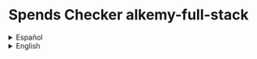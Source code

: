 
# Spends Checker alkemy-full-stack

<details>

  <summary>Español</summary>

  Una aplicación para administración de presupuesto personal, donde puedes guardar con detalle tus ingresos y egresos de dinero y ver un balance de tus operaciones registradas. También puedes tener una mejor organización de ellas clasificándolas por concepto, tipo y categoría.

  ## Motivación para el proyecto

  Este es un proyecto desarrollado para el [desafío Full Stack JS](https://drive.google.com/file/d/1LUY2tZ_OhShoSE2g9cYGGKM1ioFj0MhE/view?usp=sharing) de la aceleración de [Alkemy](https://www.alkemy.org/). Tomé como un reto personal el realizarlo en el menor tiempo posible con una deadline de diez días y aplicar el nuevo conocimiento adquirido en PostgreSQL, Sequelize, Redux Toolkit y Material UI, reforzando la práctica de React.

  ## Estado actual

  El proyecto se encuentra terminado en su mayor parte. En lo relativo a la consigna a cumplir, sólo resta crear un observer que restrinja el renderizado de los registros a diez y únicamente muestre los restantes si el usuario así lo solicita. Además, aunque el diseño que responda a los distintos tamaños de pantalla funciona, se lo ve bastante pobre, debiendo revisar puntos claves para una mejor experiencia del usuario. Por otro lado, personalmente considero de importancia agregar algunas funcionalidades extra. Aunque la aplicación es sencilla, resulta básico el permitir agregar y quitar opciones a los filtros a gusto, la posibilidad de acotar los registros a fechas determinadas y que el usuario pueda disponer de otra suma resultante de los filtros aplicados.

  ## Instalación

  Para instalar esta aplicación para probarla en desarrollo necesitas:

  1. Crear e ir a un nuevo directorio.
  2. Inicializar un nuevo repositorio con el comando "git init".
  3. Obtener este repositorio con el comando "git pull https://github.com/andressiri/alkemy-full-stack".
  4. Instalar las dependencias del directorio raíz con el comando "npm install".
  5. Ir al directorio "frontend" e instalar las dependencias con el comando "npm install" nuevamente.
  6. Crear la base de datos PostgreSQL requerida:

      <details>

        <summary>Instalar el servidor PostgreSQL en tu computadora.</summary>

        - Descargar el instalador en [el sitio oficial](https://www.postgresql.org/download/).
        - En Windows considerar que es necesario haber ingresado como administrador o superusuario para realizar la instalación. De ser necesario, se recomienda seguir [las instrucciones para Windows provistas en el sitio oficial](https://www.enterprisedb.com/docs/supported-open-source/postgresql/installer/02_installing_postgresql_with_the_graphical_installation_wizard/01_invoking_the_graphical_installer/).
        - En Mac OS considerar que hay que correr el paquete dmg descargado como usuario administrador. De ser necesario, se recomienda seguir [las instrucciones para Mac OS provistas en el sitio oficial](https://www.enterprisedb.com/postgres-tutorials/installation-postgresql-mac-os).
        - En Ubuntu para Linux seguir [ las instrucciones provistas en el sitio oficial para Ubuntu](https://www.enterprisedb.com/postgres-tutorials/how-install-postgres-ubuntu).
        - Necesitarás la constraseña que ingreses en la instalación para conectarte a la base de datos.

      </details>

      <details>

        <summary>Crear la base de datos y sus tablas:</summary>

        <blockquote>

        <details>

        <summary><strong>Recomendado</strong>: correr el archivo createDatabase.sql provisto en este repositorio.</summary>

        - Conectar a la consola "SQL shell (psql)" (instalada al instalar el servidor PostgreSQL). Los valores por defecto para la conexión son:

            - para Server: "localhost".
            - para Database: "postgres".
            - para Port: "5432".
            - para Username: "postgres".

        Inmediatamente después de ingresar el nombre de usuario (Username), se debe ingresar la contraseña para ese usuario. Para el usuario por defecto (postgres), es la contraseña que se ingresó durante la instalación.
        - Ya en la consola psql correr el comando "\i ruta/a/createDatabase.sql;", donde "ruta/a/" es la ruta al directorio raíz del proyecto. En caso de tener problemas con el nombre de la ruta, considerar cambiar el nombre de los directorios, o mejor aún, simplemente copiar el archivo createDatabase.sql a otro directorio y correrlo desde ahí. También considerar que la ruta puede fallar si no se usa el estilo de barra Unix ("/").
        - Una vez realizado lo anterior con éxito, el proceso debería crear una base de datos llamada andres-siri-alkemy-test, conectarse a ella, crear dos tablas (people y records) y hacer varias (31) inserciones para un usuario falso provisto para probar la aplicación. El email de este usuario es "user@fake.test" y su contraseña es "123456".
        - Si por algún motivo no es posible instalar el archivo createDataba.sql, se puede correr las líneas del archivo en la consola psql o usar pgAdmin 4.

        </details>

        <details>

        <summary>Crearlas usando pgAdmin 4</summary>

        1. Abrir la aplicación "pgAdmin 4" (instalada con el servidor PostgreSQL).
        2. Usar la contraseña que se ingresó durante la instalación.
            ![enter installation password](/assets/README/postgre%20pgadmin/0.%20Enter%20installation%20password.png)
        3. Crear una nueva base de datos.
            ![create a new database](/assets/README/postgre%20pgadmin/1.%20Create%20Database.png)
        4. Nombrarla "andres-siri-alkemy-test" o un nombre a elección.
            ![create a new database menu](/assets/README/postgre%20pgadmin/2.%20Create%20Database%20menu.png)
        5. Crear la primer tabla.
            ![create first table](/assets/README/postgre%20pgadmin/3.%20Create%20first%20table.png)
        6. Nombrar la primer tabla como "people".
            ![name first table](/assets/README/postgre%20pgadmin/4.%20Name%20first%20table.png)
        7. Definir las columnas de la tabla "people".
            ![define first table](/assets/README/postgre%20pgadmin/5.%20Define%20first%20table.png)
        8. Crear la restricción de valor único para la columna "email".
            ![set email unique constraint name](/assets/README/postgre%20pgadmin/6.%20Set%20email%20unique%20constraint%201.png)
            ![set email unique constraint column](/assets/README/postgre%20pgadmin/7.%20Set%20email%20unique%20constraint%202.png)
        9. Crear una segunda tabla.
            ![create a second table](/assets/README/postgre%20pgadmin/8.%20Create%20second%20table.png)
        10. Nombrar la segunda tabla como "records".
            ![name second table](/assets/README/postgre%20pgadmin/9.%20Name%20second%20table.png)
        11. Definir las columnas de la tabla "records".
            ![define second table](/assets/README/postgre%20pgadmin/10.%20Define%20second%20table.png)
        12. Crear la restricción de llave foránea para la columna "user_uuid".
            ![set foreign key constraint name](/assets/README/postgre%20pgadmin/11.%20Set%20foreign%20key%20constraint%20to%20user_uuid%201.png)
            ![set foreign key constraint conditions](/assets/README/postgre%20pgadmin/12.%20Set%20foreign%20key%20constraint%20to%20user_uuid%202.png)
        13. Crear la restricción de valores válidos para la columna "operation_type".
            ![set operation_type constraint name](/assets/README/postgre%20pgadmin/13.%20Set%20operation_type%20valid%20values%201.png)
            ![set operation_type constraint conditions](/assets/README/postgre%20pgadmin/14.%20Set%20operation_type%20valid%20values%202.png)

        </details>

        </blockquote>

      </details>

  7. Crear un archivo .env en el directorio raíz con las siguientes variables:

          NODE_ENV = development
          DB_NAME = < andres-siri-alkemy-test o el nombre de tu base de datos PostgreSQL >
          DB_USERNAME = < "postgres" (default) o tu nombre de usuario para esa base de datos de PostgreSQL >
          DB_PASSWORD = < la contraseña para ese usuario de PostgreSQL >
          JWT_SECRET = < una cadena que quieras usar como secreto para el token de JWT >
          MAILER_MAIL = < tu dirección de email de **gmail** >
          MAIL_PASSWORD" = < tu "contraseña de aplicación" generada desde google" > (no es la constraseña de tu email)


  TODO: explicar en detalle para qué es el secreto de JWT y y cómo obtener la contraseña de aplicación para tu cuenta de gmail. 

</details>

<details>

  <summary>English</summary>

  An app for personal budget administration, where you can save your money incomes and outcomes with detail and see a balance of your registered operations. You can also get a better organization sorting them by concept, type and category.

  ## Motivation for the project

  This is a project developed for the [Full Stack Challenge JS](https://drive.google.com/file/d/1LUY2tZ_OhShoSE2g9cYGGKM1ioFj0MhE/view?usp=sharing) of [Alkemy's](https://www.alkemy.org/) acceleration. I took it as a personal defiance making it in the lesser time possible with a ten days deadline and apply the recently acquired knowledge of PostgreSQL, Sequelize, Redux Toolkit and Material UI, strengthening the React practice.

  ## Build status

  The project is mostly finished. In relation to the assignment to fulfill, it's just missing the creation of an observer that restricts the records rendering to ten and just shows the rest of them if the user requires to do so. Furthermore, besides the design is responsive, it seems pretty poor, so it's important to check some breakpoints for a better user experience. On the other hand, I personally think that it is important to incorporate some functionalities, like allow adding or deleting options to the filters as pleased, the possibility to delimit the records to certain dates and that the user can have another addition after filters are applied.

  ## Installation
  
  To install this app for development mode testing you need to:

  1. Create and go to a new directory.
  2. Initialize a new repository with "git init" command.
  3. Git pull this repository with "git pull https://github.com/andressiri/alkemy-full-stack" command.
  4. Install root directory dependencies with "npm install" command.
  5. Move to "frontend" directory and install client dependencies with the "npm install" command again.
  6. Create the PostgreSQL required database:

      <details>

        <summary>Install PostgreSQL server in your computer.</summary>

        - Download the installer at [official site](https://www.postgresql.org/download/).
        - In Windows consider you need to be logged as administrator or superuser to perform and installation. If needed, follow the [instructions provided at official site for Windows](https://www.enterprisedb.com/docs/supported-open-source/postgresql/installer/02_installing_postgresql_with_the_graphical_installation_wizard/01_invoking_the_graphical_installer/).
        - In Mac OS consider you have to run the downloaded dmg package as administrator user. If needed, follow the [instructions provided at official site for Mac OS](https://www.enterprisedb.com/postgres-tutorials/installation-postgresql-mac-os).
        - In Ubuntu for Linux follow the [instructions provided at official site for Ubuntu](https://www.enterprisedb.com/postgres-tutorials/how-install-postgres-ubuntu).
        - You will need the password your enter in the installation to connect to the database.

      </details>

      <details>

        <summary>Create the database and it's tables:</summary>

        <blockquote>

        <details>

        <summary><strong>Recommended</strong>: run the createDatabase.sql file provided in this repository.</summary>

        - Connect to the "SQL shell (psql)" console (installed with the PostgreSQL server). The default values for connection are: 

            - for Server: "localhost".
            - for Database: "postgres".
            - for Port: "5432".
            - for Username: "postgres".

        Right after entering the username, you should enter the password for that user. For the default user (postgres), it is the password you provided in the installation.
        - In the psql console run the command "\i path/to/createDatabase.sql;", where "path/to/" is the path to this project root folder. If you have problems with the path name, consider changing the directories names or, better, just copy the createDatabase.sql file to another directory and run it from there. Also notice that the path may be wrong if you don't use the Unix style slash ("/").
        - Once you have successfully done this, it should create a database named andres-siri-alkemy-test, connect to it, create two tables (people and records) and make many (31) insertions for a fake user created for testing. This user email is "user@fake.test" and it's password is "123456".
        - If for some reason you can't install the createDataba.sql file, you can run the lines of that file in the psql console or use pgAdmin 4.

        </details>

        <details>

        <summary>Create them using pgAdmin 4</summary>

        1. Open the "pgAdmin 4" application (installed with the PostgreSQL server).
        2. Use the password you entered during the installation.
            ![enter installation password](/assets/README/postgre%20pgadmin/0.%20Enter%20installation%20password.png)
        3. Create a new database.
            ![create a new database](/assets/README/postgre%20pgadmin/1.%20Create%20Database.png)
        4. Name it "andres-siri-alkemy-test" or a name of your choice.
            ![create a new database menu](/assets/README/postgre%20pgadmin/2.%20Create%20Database%20menu.png)
        5. Create the first table.
            ![create first table](/assets/README/postgre%20pgadmin/3.%20Create%20first%20table.png)
        6. Name the first table as "people".
            ![name first table](/assets/README/postgre%20pgadmin/4.%20Name%20first%20table.png)
        7. Define "people" table columns.
            ![define first table](/assets/README/postgre%20pgadmin/5.%20Define%20first%20table.png)
        8. Set "email" column unique constraint.
            ![set email unique constraint name](/assets/README/postgre%20pgadmin/6.%20Set%20email%20unique%20constraint%201.png)
            ![set email unique constraint column](/assets/README/postgre%20pgadmin/7.%20Set%20email%20unique%20constraint%202.png)
        9. Create a second table.
            ![create a second table](/assets/README/postgre%20pgadmin/8.%20Create%20second%20table.png)
        10. Name second table as "records".
            ![name second table](/assets/README/postgre%20pgadmin/9.%20Name%20second%20table.png)
        11. Define "records" table columns.
            ![define second table](/assets/README/postgre%20pgadmin/10.%20Define%20second%20table.png)
        12. Set foreign constraint to the "user_uuid" column.
            ![set foreign key constraint name](/assets/README/postgre%20pgadmin/11.%20Set%20foreign%20key%20constraint%20to%20user_uuid%201.png)
            ![set foreign key constraint conditions](/assets/README/postgre%20pgadmin/12.%20Set%20foreign%20key%20constraint%20to%20user_uuid%202.png)
        13. Set operation_type column valid values.
            ![set operation_type constraint name](/assets/README/postgre%20pgadmin/13.%20Set%20operation_type%20valid%20values%201.png)
            ![set operation_type constraint conditions](/assets/README/postgre%20pgadmin/14.%20Set%20operation_type%20valid%20values%202.png)

        </details>

        </blockquote>

      </details>

  7. Create a .env file at the root directory with the following variables:

          NODE_ENV = development
          DB_NAME = < andres-siri-alkemy-test or your PostgreSQL database name >
          DB_USERNAME = < "postgres" (default) or your PostgreSQL user name >
          DB_PASSWORD = < your PostgreSQL password for previous username >
          JWT_SECRET = < whatever you want to use as JWT secret >
          MAILER_MAIL = < your **gmail** email address >
          MAIL_PASSWORD" = < the "application password" generated with google > (not your email password)

  <details>

    <summary>Variables help</summary>

    #### Generate application password

    To generate a new application password follow the next steps:

    1. In a new Chrome tab go to "Manage your Google Account".
        ![go to Manage your Google Account](/assets/README/gmail%20application%20password/1.%20Manage%20your%20google%20account.png)
    2. Go to "Signing in to Google" in the "Security" section and click into "App passwords". Notice you must have your 2-Step Verification activated in order to do this.
        ![go to app passwords](/assets/README/gmail%20application%20password/2.%20Go%20to%20app%20passwords.png)
    3. Create a new application password, you can name it as you want.
        ![create a new application password](/assets/README/gmail%20application%20password/3.%20Create%20a%20new%20application%20password.png)
    4. Get the new password created.
        ![get the new password](/assets/README/gmail%20application%20password/4.%20Get%20the%20new%20password.png)

  </details>

</details>
